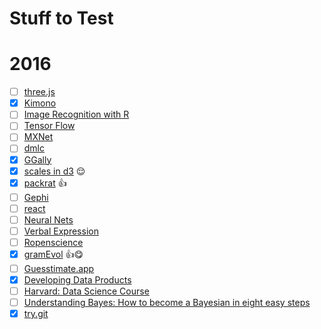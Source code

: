 # Stuff to Test
# 2016 
- [ ] [three.js](https://github.com/mrdoob/three.js9)
- [x] [Kimono](https://www.kimonolabs.com/) 
- [ ] [Image Recognition with R](http://flovv.github.io/Image-Recognition/)
- [ ] [Tensor Flow](https://www.tensorflow.org/) 
- [ ] [MXNet](http://mxnet.readthedocs.org/en/latest/) 
- [ ] [dmlc](https://github.com/dmlc)
- [x] [GGally](https://github.com/ggobi/ggally)
- [x] [scales in d3](https://medium.com/@mbostock/introducing-d3-scale-61980c51545f#.h5fy1eyix) :relieved:
- [x] [packrat](http://rstudio.github.io/packrat/) :+1:
- [ ] [Gephi](https://gephi.org/)
- [ ] [react](http://facebook.github.io/react/)
- [ ] [Neural Nets](https://blog.skcript.com/how-to-learn-neural-networks-758b78f2736e#.b4g6v31ne) 
- [ ] [Verbal Expression](https://github.com/VerbalExpressions/JSVerbalExpressions)
- [ ] [Ropenscience](https://ropensci.org/)
- [x] [gramEvol](https://github.com/fnoorian/gramEvol) :+1::yum:
- [ ] [Guesstimate.app](http://getguesstimate.com/)
- [x] [Developing Data Products](https://www.coursera.org/learn/data-products/?utm_medium=email&utm_source=other&utm_campaign=opencourse.welcome.data-products.learnBanner~opencourse.welcome.3Vo3Am1LEeWMPAqsmzmVew.)
- [ ] [Harvard: Data Science Course](http://cs109.github.io/2015/pages/videos.html)
- [ ] [Understanding Bayes: How to become a Bayesian in eight easy steps](http://alexanderetz.com/2016/02/07/understanding-bayes-how-to-become-a-bayesian-in-eight-easy-steps/)
- [x] [try.git](https://try.github.io/)
